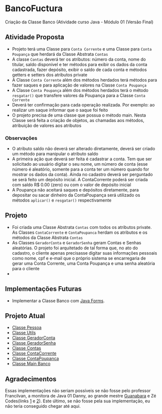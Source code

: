 # BancoFuctura
Criação da Classe Banco (Atividade curso Java - Módulo 01 (Versão Final)

## Atividade Proposta

* Projeto terá uma Classe para `Conta Corrente` e uma Classe para `Conta Poupança` que herdará da Classe Abstrata `Contas`
* A classe `Contas` deverá ter os atributos: número da conta, nome do titular, saldo disponível e ter métodos para exibir os dados da conta cadastrada,
fazer depósito, exibir o saldo de cada conta e métodos getters e setters dos atributos private
* A Classe `Conta Corrente` além dos métodos herdados terá métodos para fazer saques e para aplicação de valores na Classe `Conta Poupança`
* A Classe `Conta Poupança` além dos métodos herdados terá o método `resgatar()` que transfere valores da Poupança para a Classe `Conta Corrente`
* Deverá ter confirmação para cada operação realizada. Por exemplo: ao realizar um saque informar que o saque foi feito
* O projeto precisa de uma classe que possua o método main. Nesta Classe será feita a criação de objetos, as chamadas aos métodos, atribuição de valores aos atributos

### Observações

* O atributo saldo não deverá ser alterado diretamente, deverá ser criado um método para manipular o atributo saldo
* A primeira ação que deverá ser feita é cadastrar a conta. Tem que ser solicitado ao usuário digitar o seu nome, um número de conta (esse número é aleatório, somente para a conta ter um número quando for mostrar os dados da conta). Ainda no cadastro deverá ser perguntado se será feito um depósito inicial. A ContaCorrente poderá ser criada com saldo R$ 0.00 (zero) ou com o valor de depósito inicial 
* A Poupança não aceitará saques e depósitos diretamente, para depositar ou sacar dinheiro da ContaPoupança será utilizado os métodos `aplicar()` e `resgatar()` respectivamente

## Projeto

* Foi criada uma Classe Abstrata `Contas` com todos os atributos private. As Classes `ContaCorrente` e `ContaPoupanca` herdam os atributos e os métodos da Classe Abstrata `Contas`
* As Classes `GeradorConta` e `GeradorSenha` geram Contas e Senhas aleatórias. O projeto foi arquitetado de tal forma que, no ato do cadastro, o cliente apenas precisasse digitar suas informações pessoais como nome, cpf e e-mail que o próprio sistema se encarregaria de gerar uma Conta Corrente, uma Conta Poupança e uma senha aleatória para o cliente
* 

## Implementações Futuras

* Implementar a Classe Banco com [Java Forms](https://www.youtube.com/watch?v=UtxTG1_AiXk&list=PLJIP7GdByOyuBKB--fIO2DoQaPVXm9lCw).

## Projeto Atual

* [Classe Pessoa](https://github.com/Edivaldo16/BancoFuctura/blob/main/Projeto/Pessoa.java)
* [Classe Utils](https://github.com/Edivaldo16/BancoFuctura/blob/main/Projeto/Utils.java)
* [Classe GeradorConta](https://github.com/Edivaldo16/BancoFuctura/blob/main/Projeto/GeradorConta.java)
* [Classe GeradorSenha](https://github.com/Edivaldo16/BancoFuctura/blob/main/Projeto/GeradorSenha.java)
* [Classe Contas](https://github.com/Edivaldo16/BancoFuctura/blob/main/Projeto/Contas.java)
* [Classe ContaCorrente](https://github.com/Edivaldo16/BancoFuctura/blob/main/Projeto/ContaCorrente.java)
* [Classe ContaPoupanca](https://github.com/Edivaldo16/BancoFuctura/blob/main/Projeto/ContaPoupanca.java)
* [Classe Main Banco](https://github.com/Edivaldo16/BancoFuctura/blob/main/Projeto/Banco.java)

## Agradecimentos

Essas implementações não seriam possíveis se não fosse pelo professor Francilvan, a monitora de Java 01 Danny, ao grande mestre [Guanabara](https://www.youtube.com/watch?v=KlIL63MeyMY&list=PLHz_AreHm4dkqe2aR0tQK74m8SFe-aGsY&ab_channel=CursoemVídeo) e Zé Codes(links [1](https://www.youtube.com/watch?v=AExKQiCqwGs&ab_channel=Zécodes) e [2](https://www.youtube.com/watch?v=6wo9vvlIhRo&ab_channel=Zécodes)). Este último, se não fosse pela sua implementação, eu não teria conseguido chegar até aqui. 
